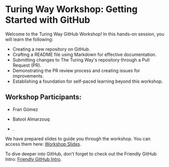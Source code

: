 # Turing Way Workshop: Getting Started with GitHub

Welcome to the Turing Way GitHub Workshop! In this hands-on session, you will learn the following:

- Creating a new repository on GitHub.
- Crafting a README file using Markdown for effective documentation.
- Submitting changes to The Turing Way's repository through a Pull Request (PR).
- Demonstrating the PR review process and creating issues for improvements.
- Establishing a foundation for self-paced learning beyond this workshop.

## Workshop Participants:

- Fran Gómez
- Batool Almarzouq

- .

We have prepared slides to guide you through the workshop. You can access them here: [Workshop Slides](https://docs.google.com/presentation/d/1RY7JDjrSx2DizxtBKRMcqPd9OFneL7f3IYDv4c_vHxY/edit#slide=id.g526267be46_0_606).

To dive deeper into GitHub, don't forget to check out the Friendly GitHub Intro: [Friendly GitHub Intro](https://kirstiejane.github.io/friendly-github-intro/).
